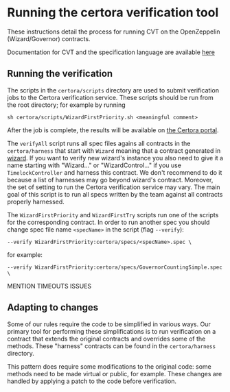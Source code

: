 # Running the certora verification tool

These instructions detail the process for running CVT on the OpenZeppelin (Wizard/Governor) contracts.

Documentation for CVT and the specification language are available
[here](https://certora.atlassian.net/wiki/spaces/CPD/overview)

## Running the verification

The scripts in the `certora/scripts` directory are used to submit verification
jobs to the Certora verification service. These scripts should be run from the
root directory; for example by running

```
sh certora/scripts/WizardFirstPriority.sh <meaningful comment>
```

After the job is complete, the results will be available on
[the Certora portal](https://vaas-stg.certora.com/).

The `verifyAll` script runs all spec files agains all contracts in the `certora/harness` that start with `Wizard` meaning that a contract generated in [wizard](https://wizard.openzeppelin.com/#governor). If you want to verify new wizard's instance you also need to give it a name starting with "Wizard..." or "WizardControl..." if you use `TimelockController` and harness this contract. We don't recommend to do it because a list of harnesses may go beyond wizard's contract. Moreover, the set of setting to run the Certora verification service may vary. The main goal of this script is to run all specs written by the team against all contracts properly harnessed.

The `WizardFirstPriority` and `WizardFirstTry` scripts run one of the scripts for the corresponding contract. In order to run another spec you should change spec file name `<specName>` in the script (flag `--verify`):

```
--verify WizardFirstPriority:certora/specs/<specName>.spec \
```

for example:

```
--verify WizardFirstPriority:certora/specs/GovernorCountingSimple.spec \
```


MENTION TIMEOUTS ISSUES


## Adapting to changes

Some of our rules require the code to be simplified in various ways. Our
primary tool for performing these simplifications is to run verification on a
contract that extends the original contracts and overrides some of the methods.
These "harness" contracts can be found in the `certora/harness` directory.

This pattern does require some modifications to the original code: some methods
need to be made virtual or public, for example. These changes are handled by
applying a patch to the code before verification.
